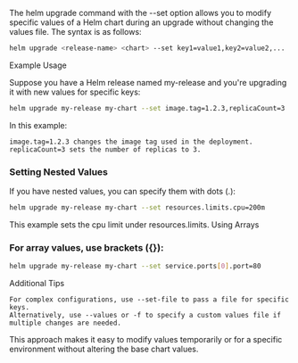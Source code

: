 The helm upgrade command with the --set option allows you to modify specific values of a Helm chart during an upgrade without changing the values file. The syntax is as follows:

```bash
helm upgrade <release-name> <chart> --set key1=value1,key2=value2,...
```
Example Usage

Suppose you have a Helm release named my-release and you're upgrading it with new values for specific keys:
```bash
helm upgrade my-release my-chart --set image.tag=1.2.3,replicaCount=3
```
In this example:

 ```
image.tag=1.2.3 changes the image tag used in the deployment.
replicaCount=3 sets the number of replicas to 3.
```
### Setting Nested Values

If you have nested values, you can specify them with dots (.):
```bash
helm upgrade my-release my-chart --set resources.limits.cpu=200m
```
This example sets the cpu limit under resources.limits.
Using Arrays

### For array values, use brackets ({}):
```bash
helm upgrade my-release my-chart --set service.ports[0].port=80
```
Additional Tips

    For complex configurations, use --set-file to pass a file for specific keys.
    Alternatively, use --values or -f to specify a custom values file if multiple changes are needed.

This approach makes it easy to modify values temporarily or for a specific environment without altering the base chart values.